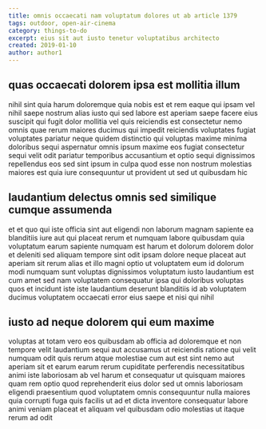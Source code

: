 ```yaml
---
title: omnis occaecati nam voluptatum dolores ut ab article 1379
tags: outdoor, open-air-cinema
category: things-to-do
excerpt: eius sit aut iusto tenetur voluptatibus architecto
created: 2019-01-10
author: author1
---
```


## quas occaecati dolorem ipsa est mollitia illum

nihil sint quia harum doloremque quia nobis est et rem eaque qui ipsam vel nihil saepe nostrum alias iusto qui sed labore est aperiam saepe facere eius suscipit qui fugit dolor mollitia vel quis reiciendis est consectetur nemo omnis quae rerum maiores ducimus qui impedit reiciendis voluptates fugiat voluptates pariatur neque quidem distinctio qui voluptas maxime minima doloribus sequi aspernatur omnis ipsum maxime eos fugiat consectetur sequi velit odit pariatur temporibus accusantium et optio sequi dignissimos repellendus eos sed sint ipsum in culpa quod esse non nostrum molestias maiores est quia iure consequuntur ut provident ut sed ut quibusdam hic

## laudantium delectus omnis sed similique cumque assumenda

et et quo qui iste officia sint aut eligendi non laborum magnam sapiente ea blanditiis iure aut qui placeat rerum et numquam labore quibusdam quia voluptatum earum sapiente numquam est harum et dolorum dolorem dolor et deleniti sed aliquam tempore sint odit ipsam dolore neque placeat aut aperiam sit rerum alias et illo magni optio ut voluptatem eum id dolorum modi numquam sunt voluptas dignissimos voluptatum iusto laudantium est cum amet sed nam voluptatem consequatur ipsa qui doloribus voluptas quos et incidunt iste iste laudantium deserunt blanditiis id ab voluptatem ducimus voluptatem occaecati error eius saepe et nisi qui nihil

## iusto ad neque dolorem qui eum maxime

voluptas at totam vero eos quibusdam ab officia ad doloremque et non tempore velit laudantium sequi aut accusamus ut reiciendis ratione qui velit numquam odit quis rerum atque molestiae cum aut est sint nemo aut aperiam sit et earum earum rerum cupiditate perferendis necessitatibus animi iste laboriosam ab vel harum et consequatur ut quisquam maiores quam rem optio quod reprehenderit eius dolor sed ut omnis laboriosam eligendi praesentium quod voluptatem omnis consequuntur nulla maiores quia corrupti fuga quis facilis ut ad et dicta inventore consequatur labore animi veniam placeat et aliquam vel quibusdam odio molestias ut itaque rerum ad odit
